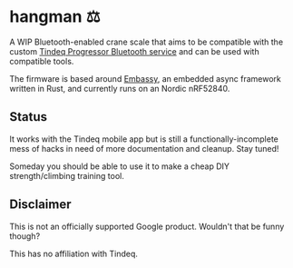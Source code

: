 # hangman ⚖️

A WIP Bluetooth-enabled crane scale that aims to be compatible with the custom [Tindeq Progressor
Bluetooth service][API] and can be used with compatible tools. 

The firmware is based around [Embassy][Embassy], an embedded async framework written in Rust, and
currently runs on an Nordic nRF52840.

## Status

It works with the Tindeq mobile app but is still a functionally-incomplete mess of hacks in need of
more documentation and cleanup. Stay tuned!

Someday you should be able to use it to make a cheap DIY strength/climbing training tool.

## Disclaimer

This is not an officially supported Google product. Wouldn't that be funny though?

This has no affiliation with Tindeq.

[API]: https://tindeq.com/progressor_api/
[Embassy]: https://embassy.dev/

